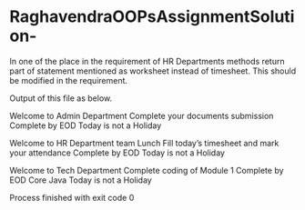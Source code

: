 # RaghavendraOOPsAssignmentSolution-

In one of the place in the requirement of HR Departments methods return part of statement mentioned as worksheet instead of timesheet.
This should be modified in the requirement.

Output of this file as below.

 Welcome to  Admin Department 
 Complete your documents submission 
 Complete by EOD 
 Today is not a Holiday 


 Welcome to  HR Department 
 team Lunch 
 Fill today’s timesheet and mark your attendance 
 Complete by EOD 
 Today is not a Holiday 


 Welcome to  Tech Department 
 Complete coding of Module 1 
 Complete by EOD 
 Core Java 
 Today is not a Holiday 

Process finished with exit code 0
